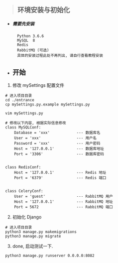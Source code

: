 > ## 环境安装与初始化

- ##### 需要先安装
        Python 3.6.6
        MySQL  8 
        Redis
        RabbitMQ (可选)
        具体的安装过程此处不再列出, 请自行查看教程安装

- ## 开始
1. 修改 mySettings 配置文件
```
# 进入项目目录
cd ./entrance
cp mySettings.py.example mySettings.py

vim mySettings.py

# 修改以下内容, 根据实际信息修改
class MySQLConf:
    Database = 'xxx'            --- 数据库名
    User = 'xxx'                --- 用户名
    Password = 'xxx'            --- 用户密码
    Host = '127.0.0.1'          --- 数据库地址
    Port = '3306'               --- 数据库密码


class RedisConf:
    Host = '127.0.0.1'          --- Redis 地址
    Port = '6379'               --- Redis 端口


class CeleryConf:
    User = 'guest'              --- RabbitMQ 用户
    Host = '127.0.0.1'          --- RabbitMQ 地址
    Port = 5672                 --- RabbitMQ 端口

```

2. 初始化 Django
```
# 进入项目目录
python3 manage.py makemigrations
python3 manage.py migrate
```

3. done, 启动测试一下.
```
python3 manage.py runserver 0.0.0.0:8082
```



